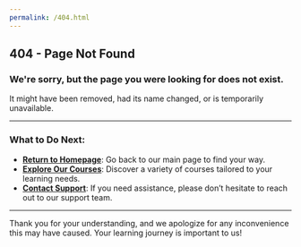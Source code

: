 ```yaml
---
permalink: /404.html
---
```


## 404 - Page Not Found

### We're sorry, but the page you were looking for does not exist.

It might have been removed, had its name changed, or is temporarily unavailable.

---

### What to Do Next:

- **[Return to Homepage](/)**: Go back to our main page to find your way.
- **[Explore Our Courses](/courses)**: Discover a variety of courses tailored to your learning needs.
- **[Contact Support](/contact)**: If you need assistance, please don’t hesitate to reach out to our support team.

---

Thank you for your understanding, and we apologize for any inconvenience this may have caused. Your learning journey is important to us!
